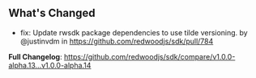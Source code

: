 ## What's Changed
* fix: Update rwsdk package dependencies to use tilde versioning. by @justinvdm in https://github.com/redwoodjs/sdk/pull/784


**Full Changelog**: https://github.com/redwoodjs/sdk/compare/v1.0.0-alpha.13...v1.0.0-alpha.14
